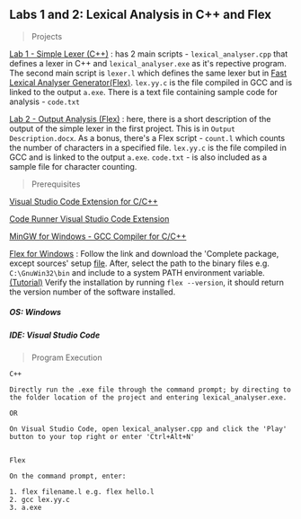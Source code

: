 ## Labs 1 and 2: Lexical Analysis in C++ and Flex

> Projects

[Lab 1 - Simple Lexer (C++)](https://github.com/AllanVikiru/98587_CCProjects/tree/lex/Simple%20Lexer) : has 2 main scripts - ```lexical_analyser.cpp``` that defines a lexer in C++ and ```lexical_analyser.exe``` as it's repective program. The second main script is ```lexer.l``` which defines the same lexer but in [Fast Lexical Analyser Generator(Flex)](https://en.wikipedia.org/wiki/Flex_(lexical_analyser_generator)). ```lex.yy.c``` is the file compiled in GCC and is linked to the output ```a.exe```. There is a text file containing sample code for analysis - ```code.txt``` 

[Lab 2 - Output Analysis (Flex)](https://github.com/AllanVikiru/98587_CCProjects/tree/lex/Output%20Analysis) : here, there is a short description of the output of the simple lexer in the first project. This is in ```Output Description.docx```. As a bonus, there's a Flex script - ```count.l``` which counts the number of characters in a specified file. ```lex.yy.c``` is the file compiled in GCC and is linked to the output ```a.exe```. ```code.txt``` - is also included as a sample file for character counting. 


> Prerequisites

[Visual Studio Code Extension for C/C++](https://code.visualstudio.com/docs/languages/cpp)

[Code Runner Visual Studio Code Extension](https://marketplace.visualstudio.com/items?itemName=formulahendry.code-runner)

[MinGW for Windows - GCC Compiler for C/C++](https://www.youtube.com/watch?v=sXW2VLrQ3Bs)

[Flex for Windows](http://gnuwin32.sourceforge.net/packages/flex.htm) : Follow the link and download the 'Complete package, except sources' setup [file](http://gnuwin32.sourceforge.net/downlinks/flex.php). After, select the path to the binary files e.g. ```C:\GnuWin32\bin``` and include to a system PATH environment variable. [(Tutorial)](https://helpdeskgeek.com/windows-10/add-windows-path-environment-variable/) Verify the installation by running ```flex --version```, it should return the version number of the software installed.


##### OS: Windows
##### IDE: Visual Studio Code

> Program Execution

```
C++

Directly run the .exe file through the command prompt; by directing to the folder location of the project and entering lexical_analyser.exe.

OR 

On Visual Studio Code, open lexical_analyser.cpp and click the 'Play' button to your top right or enter 'Ctrl+Alt+N'
   
```

```
Flex

On the command prompt, enter:

1. flex filename.l e.g. flex hello.l
2. gcc lex.yy.c
3. a.exe 
            
```
